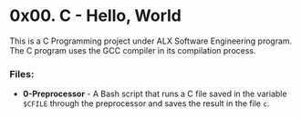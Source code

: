 # 0x00. C - Hello, World
This is a C Programming project under ALX Software Engineering program. The C program uses the GCC compiler in its compilation process.

### Files:

- **0-Preprocessor** - A Bash script that runs a C file saved in the variable `$CFILE` through the preprocessor and saves the result in the file `c`.
